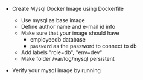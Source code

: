 - Create Mysql Docker Image using Dockerfile
    - Use mysql as base image
    - Define author name and e-mail id info
    - Make sure that your image should have
      - employeedb database
      - ```password``` as the password to connect to db
    - Add labels "role=db", "env=dev"
    - Make folder /var/log/mysql persistent

- Verify your mysql image by running
